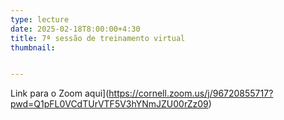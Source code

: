 ```yaml
---
type: lecture
date: 2025-02-18T8:00:00+4:30
title: 7ª sessão de treinamento virtual
thumbnail:


---
```

Link para o Zoom aqui](https://cornell.zoom.us/j/96720855717?pwd=Q1pFL0VCdTUrVTF5V3hYNmJZU00rZz09)
